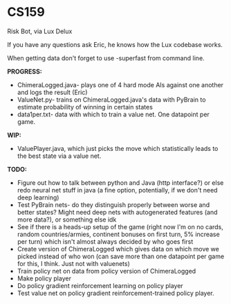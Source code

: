 # CS159
Risk Bot, via Lux Delux

If you have any questions ask Eric, he knows how the Lux codebase works.

When getting data don't forget to use -superfast from command line.

**PROGRESS:**
* ChimeraLogged.java- plays one of 4 hard mode AIs against one another and logs the result (Eric)
* ValueNet.py- trains on ChimeraLogged.java's data with PyBrain to estimate probability of winning in certain states
* data1per.txt- data with which to train a value net. One datapoint per game.

**WIP:**
* ValuePlayer.java, which just picks the move which statistically leads to the best state via a value net.

**TODO:**
* Figure out how to talk between python and Java (http interface?) or else redo neural net stuff in java (a fine option, potentially, if we don't need deep learning)
* Test PyBrain nets- do they distinguish properly between worse and better states? Might need deep nets with autogenerated features (and more data?), or something else idk
* See if there is a heads-up setup of the game (right now I'm on no cards, random countries/armies, continent bonuses on first turn, 5% increase per turn) which isn't almost always decided by who goes first
* Create version of ChimeraLogged which gives data on which move we picked instead of who won (can save more than one datapoint per game for this, I think. Just not with valuenets)
* Train policy net on data from policy version of ChimeraLogged
* Make policy player
* Do policy gradient reinforcement learning on policy player
* Test value net on policy gradient reinforcement-trained policy player.
